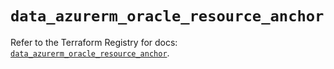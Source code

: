 # `data_azurerm_oracle_resource_anchor`

Refer to the Terraform Registry for docs: [`data_azurerm_oracle_resource_anchor`](https://registry.terraform.io/providers/hashicorp/azurerm/4.51.0/docs/data-sources/oracle_resource_anchor).
